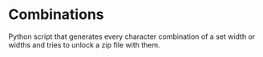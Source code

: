 # Combinations
Python script that generates every character combination of a set width or widths and tries to unlock a zip file with them.

